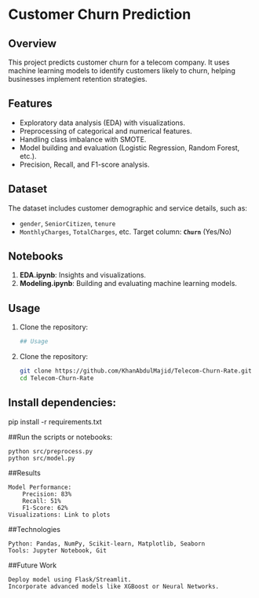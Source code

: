 # Customer Churn Prediction

## Overview
This project predicts customer churn for a telecom company. It uses machine learning models to identify customers likely to churn, helping businesses implement retention strategies.

## Features
- Exploratory data analysis (EDA) with visualizations.
- Preprocessing of categorical and numerical features.
- Handling class imbalance with SMOTE.
- Model building and evaluation (Logistic Regression, Random Forest, etc.).
- Precision, Recall, and F1-score analysis.

## Dataset
The dataset includes customer demographic and service details, such as:
- `gender`, `SeniorCitizen`, `tenure`
- `MonthlyCharges`, `TotalCharges`, etc.
Target column: **`Churn`** (Yes/No)

## Notebooks
1. **EDA.ipynb**: Insights and visualizations.
2. **Modeling.ipynb**: Building and evaluating machine learning models.

## Usage
1. Clone the repository:
   ```bash
   ## Usage
1. Clone the repository:
   ```bash
   git clone https://github.com/KhanAbdulMajid/Telecom-Churn-Rate.git
   cd Telecom-Churn-Rate

## Install dependencies:

pip install -r requirements.txt

##Run the scripts or notebooks:

    python src/preprocess.py
    python src/model.py

##Results

    Model Performance:
        Precision: 83%
        Recall: 51%
        F1-Score: 62%
    Visualizations: Link to plots

##Technologies

    Python: Pandas, NumPy, Scikit-learn, Matplotlib, Seaborn
    Tools: Jupyter Notebook, Git

##Future Work

    Deploy model using Flask/Streamlit.
    Incorporate advanced models like XGBoost or Neural Networks.

